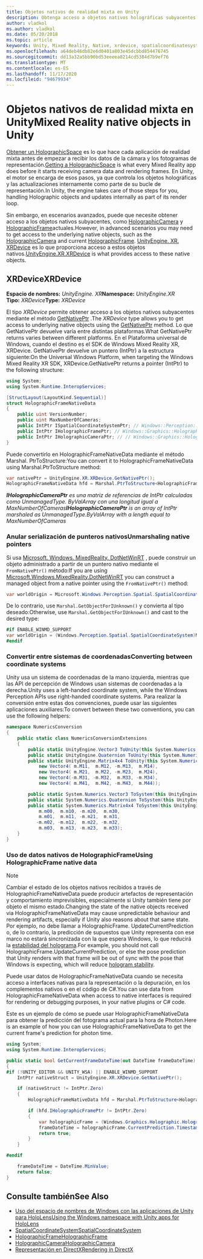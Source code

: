```yaml
---
title: Objetos nativos de realidad mixta en Unity
description: Obtenga acceso a objetos nativos holográficas subyacentes en Unity.
author: vladkol
ms.author: vladkol
ms.date: 05/20/2018
ms.topic: article
keywords: Unity, Mixed Reality, Native, xrdevice, spatialcoordinatesystem, holographicframe, holographiccamera, ispatialcoordinatesystem, iholographicframe, iholographiccamera, getnativeptr, auriculares de realidad mixta, auriculares de realidad mixta de Windows, auriculares de realidad virtual
ms.openlocfilehash: a64deb46db82e6d0401a803e45dcbbd854476745
ms.sourcegitcommit: dd13a32a5bb90bd53eeeea8214cd5384d7b9ef76
ms.translationtype: MT
ms.contentlocale: es-ES
ms.lasthandoff: 11/17/2020
ms.locfileid: "94679934"
---
```

# <a name="mixed-reality-native-objects-in-unity"></a><span data-ttu-id="a5cc9-104">Objetos nativos de realidad mixta en Unity</span><span class="sxs-lookup"><span data-stu-id="a5cc9-104">Mixed Reality native objects in Unity</span></span>

<span data-ttu-id="a5cc9-105">[Obtener un HolographicSpace](../native/getting-a-holographicspace.md) es lo que hace cada aplicación de realidad mixta antes de empezar a recibir los datos de la cámara y los fotogramas de representación.</span><span class="sxs-lookup"><span data-stu-id="a5cc9-105">[Getting a HolographicSpace](../native/getting-a-holographicspace.md) is what every Mixed Reality app does before it starts receiving camera data and rendering frames.</span></span> <span data-ttu-id="a5cc9-106">En Unity, el motor se encarga de esos pasos, ya que controla los objetos holográficas y las actualizaciones internamente como parte de su bucle de representación.</span><span class="sxs-lookup"><span data-stu-id="a5cc9-106">In Unity, the engine takes care of those steps for you, handling Holographic objects and updates internally as part of its render loop.</span></span>

<span data-ttu-id="a5cc9-107">Sin embargo, en escenarios avanzados, puede que necesite obtener acceso a los objetos nativos subyacentes, como <a href="https://docs.microsoft.com/uwp/api/windows.graphics.holographic.holographiccamera" target="_blank">HolographicCamera</a> y <a href="https://docs.microsoft.com/uwp/api/windows.graphics.holographic.holographicframe" target="_blank">HolographicFrame</a>actuales.</span><span class="sxs-lookup"><span data-stu-id="a5cc9-107">However, in advanced scenarios you may need to get access to the underlying native objects, such as the <a href="https://docs.microsoft.com/uwp/api/windows.graphics.holographic.holographiccamera" target="_blank">HolographicCamera</a> and current <a href="https://docs.microsoft.com/uwp/api/windows.graphics.holographic.holographicframe" target="_blank">HolographicFrame</a>.</span></span> <span data-ttu-id="a5cc9-108"><a href="https://docs.unity3d.com/ScriptReference/XR.XRDevice.html" target="_blank">UnityEngine. XR. XRDevice</a> es lo que proporciona acceso a estos objetos nativos.</span><span class="sxs-lookup"><span data-stu-id="a5cc9-108"><a href="https://docs.unity3d.com/ScriptReference/XR.XRDevice.html" target="_blank">UnityEngine.XR.XRDevice</a> is what provides access to these native objects.</span></span>

## <a name="xrdevice"></a><span data-ttu-id="a5cc9-109">XRDevice</span><span class="sxs-lookup"><span data-stu-id="a5cc9-109">XRDevice</span></span> 

<span data-ttu-id="a5cc9-110">**Espacio de nombres:** *UnityEngine. XR*</span><span class="sxs-lookup"><span data-stu-id="a5cc9-110">**Namespace:** *UnityEngine.XR*</span></span><br>
<span data-ttu-id="a5cc9-111">**Tipo:** *XRDevice*</span><span class="sxs-lookup"><span data-stu-id="a5cc9-111">**Type:** *XRDevice*</span></span>

<span data-ttu-id="a5cc9-112">El tipo *XRDevice* permite obtener acceso a los objetos nativos subyacentes mediante el método <a href="https://docs.unity3d.com/ScriptReference/XR.XRDevice.GetNativePtr.html" target="_blank">GetNativePtr</a> .</span><span class="sxs-lookup"><span data-stu-id="a5cc9-112">The *XRDevice* type allows you to get access to underlying native objects using the <a href="https://docs.unity3d.com/ScriptReference/XR.XRDevice.GetNativePtr.html" target="_blank">GetNativePtr</a> method.</span></span> <span data-ttu-id="a5cc9-113">Lo que GetNativePtr devuelve varía entre distintas plataformas.</span><span class="sxs-lookup"><span data-stu-id="a5cc9-113">What GetNativePtr returns varies between different platforms.</span></span> <span data-ttu-id="a5cc9-114">En el Plataforma universal de Windows, cuando el destino es el SDK de Windows Mixed Reality XR, XRDevice. GetNativePtr devuelve un puntero (IntPtr) a la estructura siguiente:</span><span class="sxs-lookup"><span data-stu-id="a5cc9-114">On the Universal Windows Platform, when targeting the Windows Mixed Reality XR SDK, XRDevice.GetNativePtr returns a pointer (IntPtr) to the following structure:</span></span> 

```cs
using System;
using System.Runtime.InteropServices;

[StructLayout(LayoutKind.Sequential)]
struct HolographicFrameNativeData
{
    public uint VersionNumber;
    public uint MaxNumberOfCameras;
    public IntPtr ISpatialCoordinateSystemPtr; // Windows::Perception::Spatial::ISpatialCoordinateSystem
    public IntPtr IHolographicFramePtr; // Windows::Graphics::Holographic::IHolographicFrame 
    public IntPtr IHolographicCameraPtr; // // Windows::Graphics::Holographic::IHolographicCamera
}
```
<span data-ttu-id="a5cc9-115">Puede convertirlo en HolographicFrameNativeData mediante el método Marshal. PtrToStructure:</span><span class="sxs-lookup"><span data-stu-id="a5cc9-115">You can convert it to HolographicFrameNativeData using Marshal.PtrToStructure method:</span></span>
```cs
var nativePtr = UnityEngine.XR.XRDevice.GetNativePtr();
HolographicFrameNativeData hfd = Marshal.PtrToStructure<HolographicFrameNativeData>(nativePtr);
```
<span data-ttu-id="a5cc9-116">***IHolographicCameraPtr** es una matriz de referencias de IntPtr calculadas como UnmanagedType. ByValArray con una longitud igual a MaxNumberOfCameras*</span><span class="sxs-lookup"><span data-stu-id="a5cc9-116">***IHolographicCameraPtr** is an array of IntPtr marshaled as UnmanagedType.ByValArray with a length equal to MaxNumberOfCameras*</span></span> 

### <a name="unmarshaling-native-pointers"></a><span data-ttu-id="a5cc9-117">Anular serialización de punteros nativos</span><span class="sxs-lookup"><span data-stu-id="a5cc9-117">Unmarshaling native pointers</span></span>

<span data-ttu-id="a5cc9-118">Si usa [Microsoft. Windows. MixedReality. DotNetWinRT](https://www.nuget.org/packages/Microsoft.Windows.MixedReality.DotNetWinRT) , puede construir un objeto administrado a partir de un puntero nativo mediante el `FromNativePtr()` método:</span><span class="sxs-lookup"><span data-stu-id="a5cc9-118">If you are using [Microsoft.Windows.MixedReality.DotNetWinRT](https://www.nuget.org/packages/Microsoft.Windows.MixedReality.DotNetWinRT) you can construct a managed object from a native pointer using the `FromNativePtr()` method:</span></span>

```cs
var worldOrigin = Microsoft.Windows.Perception.Spatial.SpatialCoordinateSystem.FromNativePtr(hfd.ISpatialCoordinateSystemPtr);
```

<span data-ttu-id="a5cc9-119">De lo contrario, use `Marshal.GetObjectForIUnknown()` y convierta al tipo deseado:</span><span class="sxs-lookup"><span data-stu-id="a5cc9-119">Otherwise, use `Marshal.GetObjectForIUnknown()` and cast to the desired type:</span></span>

```cs
#if ENABLE_WINMD_SUPPORT
var worldOrigin = (Windows.Perception.Spatial.SpatialCoordinateSystem)Marshal.GetObjectForIUnknown(hfd.ISpatialCoordinateSystemPtr);
#endif
```

### <a name="converting-between-coordinate-systems"></a><span data-ttu-id="a5cc9-120">Convertir entre sistemas de coordenadas</span><span class="sxs-lookup"><span data-stu-id="a5cc9-120">Converting between coordinate systems</span></span>

<span data-ttu-id="a5cc9-121">Unity usa un sistema de coordenadas de la mano izquierda, mientras que las API de percepción de Windows usan sistemas de coordenadas a la derecha.</span><span class="sxs-lookup"><span data-stu-id="a5cc9-121">Unity uses a left-handed coordinate system, while the Windows Perception APIs use right-handed coordinate systems.</span></span> <span data-ttu-id="a5cc9-122">Para realizar la conversión entre estas dos convenciones, puede usar las siguientes aplicaciones auxiliares:</span><span class="sxs-lookup"><span data-stu-id="a5cc9-122">To convert between these two conventions, you can use the following helpers:</span></span>

```cs
namespace NumericsConversion
{
    public static class NumericsConversionExtensions
    {
        public static UnityEngine.Vector3 ToUnity(this System.Numerics.Vector3 v) => new UnityEngine.Vector3(v.X, v.Y, -v.Z);
        public static UnityEngine.Quaternion ToUnity(this System.Numerics.Quaternion q) => new UnityEngine.Quaternion(-q.X, -q.Y, q.Z, q.W);
        public static UnityEngine.Matrix4x4 ToUnity(this System.Numerics.Matrix4x4 m) => new UnityEngine.Matrix4x4(
            new Vector4( m.M11,  m.M12, -m.M13,  m.M14),
            new Vector4( m.M21,  m.M22, -m.M23,  m.M24),
            new Vector4(-m.M31, -m.M32,  m.M33, -m.M34),
            new Vector4( m.M41,  m.M42, -m.M43,  m.M44));

        public static System.Numerics.Vector3 ToSystem(this UnityEngine.Vector3 v) => new System.Numerics.Vector3(v.x, v.y, -v.z);
        public static System.Numerics.Quaternion ToSystem(this UnityEngine.Quaternion q) => new System.Numerics.Quaternion(-q.x, -q.y, q.z, q.w);
        public static System.Numerics.Matrix4x4 ToSystem(this UnityEngine.Matrix4x4 m) => new System.Numerics.Matrix4x4(
            m.m00,  m.m10, -m.m20,  m.m30,
            m.m01,  m.m11, -m.m21,  m.m31,
           -m.m02, -m.m12,  m.m22, -m.m32,
            m.m03,  m.m13, -m.m23,  m.m33);
    }
}
```

### <a name="using-holographicframe-native-data"></a><span data-ttu-id="a5cc9-123">Uso de datos nativos de HolographicFrame</span><span class="sxs-lookup"><span data-stu-id="a5cc9-123">Using HolographicFrame native data</span></span>

> [!NOTE]
> <span data-ttu-id="a5cc9-124">Cambiar el estado de los objetos nativos recibidos a través de HolographicFrameNativeData puede producir artefactos de representación y comportamiento imprevisibles, especialmente si Unity también tiene por objeto el mismo estado.</span><span class="sxs-lookup"><span data-stu-id="a5cc9-124">Changing the state of the native objects received via HolographicFrameNativeData may cause unpredictable behaviour and rendering artifacts, especially if Unity also reasons about that same state.</span></span>  <span data-ttu-id="a5cc9-125">Por ejemplo, no debe llamar a HolographicFrame. UpdateCurrentPrediction o, de lo contrario, la predicción de supuestos que Unity representa con ese marco no estará sincronizada con la que espera Windows, lo que reducirá la [estabilidad del holograma](../platform-capabilities-and-apis/hologram-stability.md).</span><span class="sxs-lookup"><span data-stu-id="a5cc9-125">For example, you should not call HolographicFrame.UpdateCurrentPrediction, or else the pose prediction that Unity renders with that frame will be out of sync with the pose that Windows is expecting, which will reduce [hologram stability](../platform-capabilities-and-apis/hologram-stability.md).</span></span>

<span data-ttu-id="a5cc9-126">Puede usar datos de HolographicFrameNativeData cuando se necesita acceso a interfaces nativas para la representación o la depuración, en los complementos nativos o en el código de C#.</span><span class="sxs-lookup"><span data-stu-id="a5cc9-126">You can use data from HolographicFrameNativeData when access to native interfaces is required for rendering or debugging purposes, in your native plugins or C# code.</span></span> 

<span data-ttu-id="a5cc9-127">Este es un ejemplo de cómo se puede usar HolographicFrameNativeData para obtener la predicción del fotograma actual para la hora de Photon.</span><span class="sxs-lookup"><span data-stu-id="a5cc9-127">Here is an example of how you can use HolographicFrameNativeData to get the current frame's prediction for photon time.</span></span> 
```cs
using System;
using System.Runtime.InteropServices;

public static bool GetCurrentFrameDateTime(out DateTime frameDateTime)
{
#if (!UNITY_EDITOR && UNITY_WSA) || ENABLE_WINMD_SUPPORT
    IntPtr nativeStruct = UnityEngine.XR.XRDevice.GetNativePtr();

    if (nativeStruct != IntPtr.Zero)
    {
        HolographicFrameNativeData hfd = Marshal.PtrToStructure<HolographicFrameNativeData>(nativeStruct);

        if (hfd.IHolographicFramePtr != IntPtr.Zero)
        {
            var holographicFrame = (Windows.Graphics.Holographic.HolographicFrame)Marshal.GetObjectForIUnknown(hfd.IHolographicFramePtr);
            frameDateTime = holographicFrame.CurrentPrediction.Timestamp.TargetTime.DateTime;
            return true;
        }
    }

#endif

    frameDateTime = DateTime.MinValue;
    return false;
}

```

## <a name="see-also"></a><span data-ttu-id="a5cc9-128">Consulte también</span><span class="sxs-lookup"><span data-stu-id="a5cc9-128">See Also</span></span>
* [<span data-ttu-id="a5cc9-129">Uso del espacio de nombres de Windows con las aplicaciones de Unity para HoloLens</span><span class="sxs-lookup"><span data-stu-id="a5cc9-129">Using the Windows namespace with Unity apps for HoloLens</span></span>](using-the-windows-namespace-with-unity-apps-for-hololens.md)
* <span data-ttu-id="a5cc9-130"><a href="https://docs.microsoft.com/uwp/api/windows.perception.spatial.spatialcoordinatesystem" target="_blank">SpatialCoordinateSystem</a></span><span class="sxs-lookup"><span data-stu-id="a5cc9-130"><a href="https://docs.microsoft.com/uwp/api/windows.perception.spatial.spatialcoordinatesystem" target="_blank">SpatialCoordinateSystem</a></span></span>
* <span data-ttu-id="a5cc9-131"><a href="https://docs.microsoft.com/uwp/api/windows.graphics.holographic.holographicframe" target="_blank">HolographicFrame</a></span><span class="sxs-lookup"><span data-stu-id="a5cc9-131"><a href="https://docs.microsoft.com/uwp/api/windows.graphics.holographic.holographicframe" target="_blank">HolographicFrame</a></span></span>
* <span data-ttu-id="a5cc9-132"><a href="https://docs.microsoft.com/uwp/api/windows.graphics.holographic.holographiccamera" target="_blank">HolographicCamera</a></span><span class="sxs-lookup"><span data-stu-id="a5cc9-132"><a href="https://docs.microsoft.com/uwp/api/windows.graphics.holographic.holographiccamera" target="_blank">HolographicCamera</a></span></span>
* [<span data-ttu-id="a5cc9-133">Representación en DirectX</span><span class="sxs-lookup"><span data-stu-id="a5cc9-133">Rendering in DirectX</span></span>](../native/rendering-in-directx.md)
